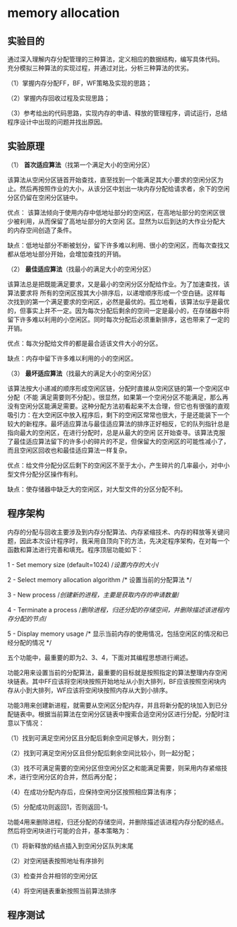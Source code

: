 # memory allocation

## 实验目的

通过深入理解内存分配管理的三种算法，定义相应的数据结构，编写具体代码。 充分模拟三种算法的实现过程，并通过对比，分析三种算法的优劣。

（1）掌握内存分配FF，BF，WF策略及实现的思路；

（2）掌握内存回收过程及实现思路；

（3）参考给出的代码思路，实现内存的申请、释放的管理程序，调试运行，总结程序设计中出现的问题并找出原因。

## 实验原理

（1）  **首次适应算法**（找第一个满足大小的空闲分区）

该算法从空闲分区链首开始查找，直至找到一个能满足其大小要求的空闲分区为止。然后再按照作业的大小，从该分区中划出一块内存分配给请求者，余下的空闲分区仍留在空闲分区链中。

优点： 该算法倾向于使用内存中低地址部分的空闲区，在高地址部分的空闲区很少被利用，从而保留了高地址部分的大空闲 区。显然为以后到达的大作业分配大的内存空间创造了条件。

缺点：低地址部分不断被划分，留下许多难以利用、很小的空闲区，而每次查找又都从低地址部分开始，会增加查找的开销。

（2） **最佳适应算法**（找最小的满足大小的空闲分区）

该算法总是把既能满足要求，又是最小的空闲分区分配给作业。为了加速查找，该算法要求将 所有的空闲区按其大小排序后，以递增顺序形成一个空白链。这样每次找到的第一个满足要求的空闲区，必然是最优的。孤立地看，该算法似乎是最优的，但事实上并不一定。因为每次分配后剩余的空间一定是最小的，在存储器中将留下许多难以利用的小空闲区。同时每次分配后必须重新排序，这也带来了一定的开销。

优点：每次分配给文件的都是最合适该文件大小的分区。

缺点：内存中留下许多难以利用的小的空闲区。

（3） **最坏适应算法**（找最大的满足大小的空闲分区）

该算法按大小递减的顺序形成空闲区链，分配时直接从空闲区链的第一个空闲区中分配（不能 满足需要则不分配）。很显然，如果第一个空闲分区不能满足，那么再没有空闲分区能满足需要。这种分配方法初看起来不太合理，但它也有很强的直观吸引力：在大空闲区中放入程序后，剩下的空闲区常常也很大，于是还能装下一个较大的新程序。最坏适应算法与最佳适应算法的排序正好相反，它的队列指针总是指向最大的空闲区，在进行分配时，总是从最大的空闲 区开始查寻。该算法克服了最佳适应算法留下的许多小的碎片的不足，但保留大的空闲区的可能性减小了，而且空闲区回收也和最佳适应算法一样复杂。

优点：给文件分配分区后剩下的空闲区不至于太小，产生碎片的几率最小，对中小型文件分配分区操作有利。

缺点：使存储器中缺乏大的空闲区，对大型文件的分区分配不利。

## 程序架构

内存的分配与回收主要涉及到内存分配算法、内存紧缩技术、内存的释放等关键问题，因此本次设计程序时，我采用自顶向下的方法，先决定程序架构，在对每一个函数和算法进行完善和填充。程序顶层功能如下：

1 - Set memory size (default=1024) /*设置内存的大小*/

2 - Select memory allocation algorithm /* 设置当前的分配算法 */

3 - New process /*创建新的进程，主要是获取内存的申请数量*/

4 - Terminate a process /*删除进程，归还分配的存储空间，并删除描述该进程内存分配的节点*/

5 - Display memory usage /* 显示当前内存的使用情况，包括空闲区的情况和已经分配的情况 */

五个功能中，最重要的即为2、3、4，下面对其编程思想进行阐述。

功能2用来设置当前的分配算法，最重要的目标就是按照指定的算法整理内存空闲块链表。其中FF应该将空闲块按照开始地址从小到大排列，BF应该按照空闲块内存从小到大排列，WF应该将空闲块按照内存从大到小排序。

功能3用来创建新进程，就需要从空闲区分配内存，并且将新分配的块加入到已分配链表中。根据当前算法在空闲分区链表中搜索合适空闲分区进行分配，分配时注意以下情况：

（1）找到可满足空闲分区且分配后剩余空间足够大，则分割；

（2）找到可满足空闲分区且但分配后剩余空间比较小，则一起分配；

（3）找不可满足需要的空闲分区但空闲分区之和能满足需要，则采用内存紧缩技术，进行空闲分区的合并，然后再分配；

（4）在成功分配内存后，应保持空闲分区按照相应算法有序；

（5）分配成功则返回1，否则返回-1。

功能4用来删除进程，归还分配的存储空间，并删除描述该进程内存分配的结点。然后将空闲块进行可能的合并，基本策略为：

（1）将新释放的结点插入到空闲分区队列末尾

（2）对空闲链表按照地址有序排列

（3）检查并合并相邻的空闲分区

（4）将空闲链表重新按照当前算法排序

## 程序测试

